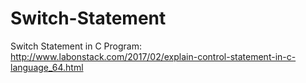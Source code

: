 # Switch-Statement
Switch Statement in C Program: http://www.labonstack.com/2017/02/explain-control-statement-in-c-language_64.html
